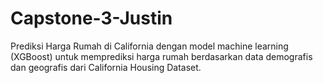 # Capstone-3-Justin
Prediksi Harga Rumah di California dengan model machine learning (XGBoost) untuk memprediksi harga rumah berdasarkan data demografis dan geografis dari California Housing Dataset.
